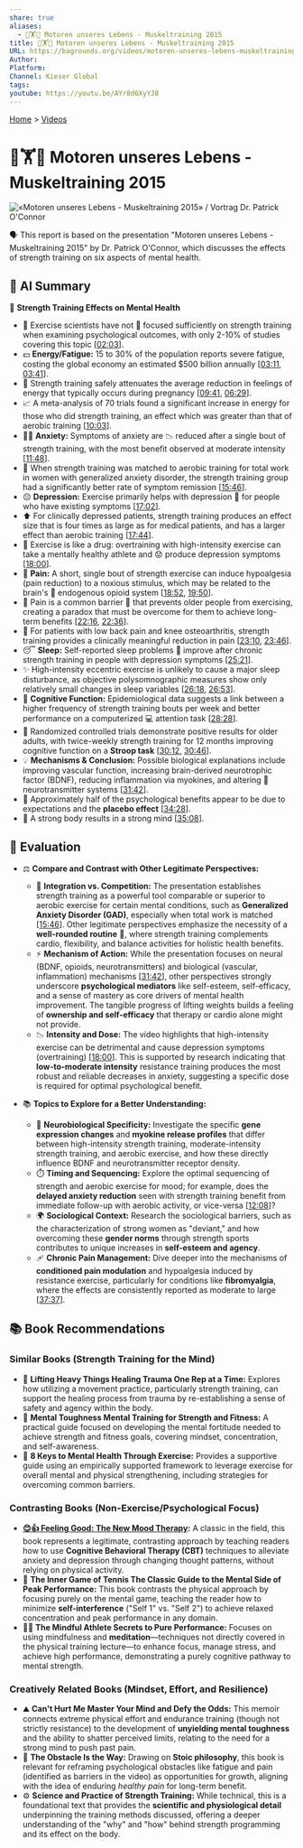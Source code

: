 ```yaml
---
share: true
aliases:
  - 💪🏋️📅 Motoren unseres Lebens - Muskeltraining 2015
title: 💪🏋️📅 Motoren unseres Lebens - Muskeltraining 2015
URL: https://bagrounds.org/videos/motoren-unseres-lebens-muskeltraining-2015-vortrag-dr-patrick-oconnor
Author:
Platform:
Channel: Kieser Global
tags:
youtube: https://youtu.be/AYr8d6XyYJ8
---
```

[Home](../index.md) > [Videos](./index.md)  
# 💪🏋️📅 Motoren unseres Lebens - Muskeltraining 2015  
![«Motoren unseres Lebens - Muskeltraining 2015» / Vortrag Dr. Patrick O'Connor](https://youtu.be/AYr8d6XyYJ8)  
  
🗣️ This report is based on the presentation "Motoren unseres Lebens - Muskeltraining 2015" by Dr. Patrick O'Connor, which discusses the effects of strength training on six aspects of mental health.  
  
## 🤖 AI Summary  
💪 **Strength Training Effects on Mental Health**  
  
* 🔬 Exercise scientists have not 🚫 focused sufficiently on strength training when examining psychological outcomes, with only 2-10% of studies covering this topic \[[02:03](http://www.youtube.com/watch?v=AYr8d6XyYJ8&t=123)].  
* 💵 **Energy/Fatigue:** 15 to 30% of the population reports severe fatigue, costing the global economy an estimated $500 billion annually \[[03:11](http://www.youtube.com/watch?v=AYr8d6XyYJ8&t=191), [03:41](http://www.youtube.com/watch?v=AYr8d6XyYJ8&t=221)].  
* 🤰 Strength training safely attenuates the average reduction in feelings of energy that typically occurs during pregnancy \[[09:41](http://www.youtube.com/watch?v=AYr8d6XyYJ8&t=581), [06:29](http://www.youtube.com/watch?v=AYr8d6XyYJ8&t=389)].  
* 📈 A meta-analysis of 70 trials found a significant increase in energy for those who did strength training, an effect which was greater than that of aerobic training \[[10:03](http://www.youtube.com/watch?v=AYr8d6XyYJ8&t=603)].  
* 🧘‍♀️ **Anxiety:** Symptoms of anxiety are 📉 reduced after a single bout of strength training, with the most benefit observed at moderate intensity \[[11:48](http://www.youtube.com/watch?v=AYr8d6XyYJ8&t=708)].  
* 🎯 When strength training was matched to aerobic training for total work in women with generalized anxiety disorder, the strength training group had a significantly better rate of symptom remission \[[15:46](http://www.youtube.com/watch?v=AYr8d6XyYJ8&t=946)].  
* 😔 **Depression:** Exercise primarily helps with depression 🥺 for people who have existing symptoms \[[17:02](http://www.youtube.com/watch?v=AYr8d6XyYJ8&t=1022)].  
* ⬆️ For clinically depressed patients, strength training produces an effect size that is four times as large as for medical patients, and has a larger effect than aerobic training \[[17:44](http://www.youtube.com/watch?v=AYr8d6XyYJ8&t=1064)].  
* 💊 Exercise is like a drug: overtraining with high-intensity exercise can take a mentally healthy athlete and 😟 produce depression symptoms \[[18:00](http://www.youtube.com/watch?v=AYr8d6XyYJ8&t=1080)].  
* 🤕 **Pain:** A short, single bout of strength exercise can induce hypoalgesia (pain reduction) to a noxious stimulus, which may be related to the brain's 🧠 endogenous opioid system \[[18:52](http://www.youtube.com/watch?v=AYr8d6XyYJ8&t=1132), [19:50](http://www.youtube.com/watch?v=AYr8d6XyYJ8&t=1190)].  
* 🛑 Pain is a common barrier 🧱 that prevents older people from exercising, creating a paradox that must be overcome for them to achieve long-term benefits \[[22:16](http://www.youtube.com/watch?v=AYr8d6XyYJ8&t=1336), [22:36](http://www.youtube.com/watch?v=AYr8d6XyYJ8&t=1356)].  
* 🦵 For patients with low back pain and knee osteoarthritis, strength training provides a clinically meaningful reduction in pain \[[23:10](http://www.youtube.com/watch?v=AYr8d6XyYJ8&t=1390), [23:46](http://www.youtube.com/watch?v=AYr8d6XyYJ8&t=1426)].  
* 😴 **Sleep:** Self-reported sleep problems 🛌 improve after chronic strength training in people with depression symptoms \[[25:21](http://www.youtube.com/watch?v=AYr8d6XyYJ8&t=1521)].  
* ✨ High-intensity eccentric exercise is unlikely to cause a major sleep disturbance, as objective polysomnographic measures show only relatively small changes in sleep variables \[[26:18](http://www.youtube.com/watch?v=AYr8d6XyYJ8&t=1578), [26:53](http://www.youtube.com/watch?v=AYr8d6XyYJ8&t=1613)].  
* 🧠 **Cognitive Function:** Epidemiological data suggests a link between a higher frequency of strength training bouts per week and better performance on a computerized 💻 attention task \[[28:28](http://www.youtube.com/watch?v=AYr8d6XyYJ8&t=1708)].  
* 👵 Randomized controlled trials demonstrate positive results for older adults, with twice-weekly strength training for 12 months improving cognitive function on a **Stroop task** \[[30:12](http://www.youtube.com/watch?v=AYr8d6XyYJ8&t=1812), [30:46](http://www.youtube.com/watch?v=AYr8d6XyYJ8&t=1846)].  
* 💡 **Mechanisms & Conclusion:** Possible biological explanations include improving vascular function, increasing brain-derived neurotrophic factor (BDNF), reducing inflammation via myokines, and altering 🧪 neurotransmitter systems \[[31:42](http://www.youtube.com/watch?v=AYr8d6XyYJ8&t=1902)].  
* 💭 Approximately half of the psychological benefits appear to be due to expectations and the **placebo effect** \[[34:28](http://www.youtube.com/watch?v=AYr8d6XyYJ8&t=2068)].  
* 💯 A strong body results in a strong mind \[[35:08](http://www.youtube.com/watch?v=AYr8d6XyYJ8&t=2108)].  
  
## 🤔 Evaluation  
  
* ⚖️ **Compare and Contrast with Other Legitimate Perspectives:**  
    * 🤝 **Integration vs. Competition:** The presentation establishes strength training as a powerful tool comparable or superior to aerobic exercise for certain mental conditions, such as **Generalized Anxiety Disorder (GAD)**, especially when total work is matched \[[15:46](http://www.youtube.com/watch?v=AYr8d6XyYJ8&t=946)]. Other legitimate perspectives emphasize the necessity of a **well-rounded routine** 🤸, where strength training complements cardio, flexibility, and balance activities for holistic health benefits.  
    * ⚡ **Mechanism of Action:** While the presentation focuses on neural (BDNF, opioids, neurotransmitters) and biological (vascular, inflammation) mechanisms \[[31:42](http://www.youtube.com/watch?v=AYr8d6XyYJ8&t=1902)], other perspectives strongly underscore **psychological mediators** like self-esteem, self-efficacy, and a sense of mastery as core drivers of mental health improvement. The tangible progress of lifting weights builds a feeling of **ownership and self-efficacy** that therapy or cardio alone might not provide.  
    * 📉 **Intensity and Dose:** The video highlights that high-intensity exercise can be detrimental and cause depression symptoms (overtraining) \[[18:00](http://www.youtube.com/watch?v=AYr8d6XyYJ8&t=1080)]. This is supported by research indicating that **low-to-moderate intensity** resistance training produces the most robust and reliable decreases in anxiety, suggesting a specific dose is required for optimal psychological benefit.  
  
* 📚 **Topics to Explore for a Better Understanding:**  
    * 🧬 **Neurobiological Specificity:** Investigate the specific **gene expression changes** and **myokine release profiles** that differ between high-intensity strength training, moderate-intensity strength training, and aerobic exercise, and how these directly influence BDNF and neurotransmitter receptor density.  
    * ⏱️ **Timing and Sequencing:** Explore the optimal sequencing of strength and aerobic exercise for mood; for example, does the **delayed anxiety reduction** seen with strength training benefit from immediate follow-up with aerobic activity, or vice-versa \[[12:08](http://www.youtube.com/watch?v=AYr8d6XyYJ8&t=728)]?  
    * 🌍 **Sociological Context:** Research the sociological barriers, such as the characterization of strong women as "deviant," and how overcoming these **gender norms** through strength sports contributes to unique increases in **self-esteem and agency**.  
    * 🩹 **Chronic Pain Management:** Dive deeper into the mechanisms of **conditioned pain modulation** and hypoalgesia induced by resistance exercise, particularly for conditions like **fibromyalgia**, where the effects are consistently reported as moderate to large \[[37:37](http://www.youtube.com/watch?v=AYr8d6XyYJ8&t=2257)].  
  
## 📚 Book Recommendations  
  
### Similar Books (Strength Training for the Mind)  
* 💪 **Lifting Heavy Things Healing Trauma One Rep at a Time:** Explores how utilizing a movement practice, particularly strength training, can support the healing process from trauma by re-establishing a sense of safety and agency within the body.  
* 🧠 **Mental Toughness Mental Training for Strength and Fitness:** A practical guide focused on developing the mental fortitude needed to achieve strength and fitness goals, covering mindset, concentration, and self-awareness.  
* 🚀 **8 Keys to Mental Health Through Exercise:** Provides a supportive guide using an empirically supported framework to leverage exercise for overall mental and physical strengthening, including strategies for overcoming common barriers.  
  
### Contrasting Books (Non-Exercise/Psychological Focus)  
* **[😊👍 Feeling Good: The New Mood Therapy](../books/feeling-good-the-new-mood-therapy.md):** A classic in the field, this book represents a legitimate, contrasting approach by teaching readers how to use **Cognitive Behavioral Therapy (CBT)** techniques to alleviate anxiety and depression through changing thought patterns, without relying on physical activity.  
* 🎯 **The Inner Game of Tennis The Classic Guide to the Mental Side of Peak Performance:** This book contrasts the physical approach by focusing purely on the mental game, teaching the reader how to minimize **self-interference** ("Self 1" vs. "Self 2") to achieve relaxed concentration and peak performance in any domain.  
* 🧘‍♀️ **The Mindful Athlete Secrets to Pure Performance:** Focuses on using mindfulness and **meditation**—techniques not directly covered in the physical training lecture—to enhance focus, manage stress, and achieve high performance, demonstrating a purely cognitive pathway to mental strength.  
  
### Creatively Related Books (Mindset, Effort, and Resilience)  
* ⛰️ **Can't Hurt Me Master Your Mind and Defy the Odds:** This memoir connects extreme physical effort and endurance training (though not strictly resistance) to the development of **unyielding mental toughness** and the ability to shatter perceived limits, relating to the need for a strong mind to push past pain.  
* 🧭 **The Obstacle Is the Way:** Drawing on **Stoic philosophy**, this book is relevant for reframing psychological obstacles like fatigue and pain (identified as barriers in the video) as opportunities for growth, aligning with the idea of enduring *healthy pain* for long-term benefit.  
* ⚙️ **Science and Practice of Strength Training:** While technical, this is a foundational text that provides the **scientific and physiological detail** underpinning the training methods discussed, offering a deeper understanding of the "why" and "how" behind strength programming and its effect on the body.